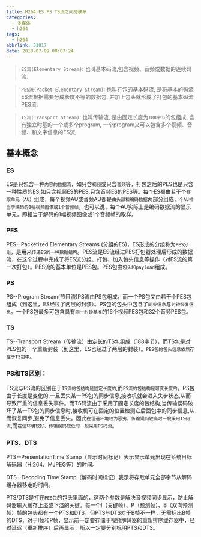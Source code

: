 ```yaml
---
title: H264 ES PS TS流之间的联系
categories:
  - 多媒体
  - h264
tags:
  - h264
abbrlink: 51817
date: 2018-07-09 08:07:24
---
```


> `ES流(Elementary Stream)`: 也叫基本码流,包含视频、音频或数据的连续码流.

> `PES流(Packet Elementary Stream)`: 也叫打包的基本码流, 是将基本的码流ES流根据需要分成长度不等的数据包, 并加上包头就形成了打包的基本码流PES流.

> `TS流(Transport Stream)`: 也叫传输流, 是由固定长度为`188字节`的包组成, 含有独立时基的一个或多个program, 一个program又可以包含多个视频、音频、和文字信息的ES流;

<!--more-->

## 基本概念
### ES

ES是只包含一种`内容的数据流`，如只含`视频`或只含`音频`等，打包之后的PES也是只含一种性质的ES,如只含视频ES的PES,只含音频ES的PES等。每个ES都由若干个`存取单元（AU）`组成，每个视频AU或音频AU都是`由头部和编码数据`两部分组成，`个AU相当于编码的1幅视频图像或1个音频帧`，也可以说，每个AU实际上是编码数据流的显示单元，即相当于解码的1幅视频图像或1个音频帧的取样。

### PES

PES--Packetized  Elementary Streams  (分组的ES)，ES形成的分组称为`PES分组`，是用来`传递ES的一种数据结构`。PES流是ES流经过PES打包器处理后形成的数据流，在这个过程中完成了将ES流分组、打包、加入包头信息等操作（对ES流的第一次打包）。PES流的基本单位是PES包。PES包由`包头和payload`组成。

### PS

PS--Program Stream(节目流)PS流由PS包组成，而一个PS包又由若干个PES包组成（到这里，ES经过了两层的封装）。PS包的包头中包含了`同步信息`与`时钟恢复信息`。一个PS包最多可包含具有`同一时钟基准`的16个视频PES包和32个音频PES包。

### TS

TS--Transport Stream（传输流）由定长的TS包组成（188字节），而TS包是对PES包的一个重新封装（到这里，ES也经过了两层的封装）。`PES包的包头信息依然存在于TS包中`。


### PS和TS区别：

TS流与PS流的区别在于`TS流的包结构是固定长度的`,而`PS流的包结构是可变长度的`。PS包由于长度是变化的,一旦丢失某一PS包的同步信息,接收机就会进入失步状态,从而导致严重的信息丢失事件。而TS码流由于采用了固定长度的包结构,当传输误码破坏了某一TS包的同步信息时,接收机可在固定的位置检测它后面包中的同步信息,从而恢复同步,避免了信息丢失。因此`在信道环境较为恶劣、传输误码较高时一般采用TS码流`,而`在信环境较好、传输误码较低时一般采用PS码流`。

###  PTS、DTS

PTS--PresentationTime Stamp（显示时间标记）表示显示单元出现在系统目标解码器（H.264、MJPEG等）的时间。

DTS--Decoding Time Stamp（解码时间标记）表示将存取单元全部字节从解码缓存器移走的时间。

PTS/DTS是打在`PES包`的包头里面的，这两个参数是解决音视频同步显示，防止解码器输入缓存上溢或下溢的关键。每一个I（关键帧）、P（预测帧）、B（双向预测 帧）帧的包头都有一个PTS和DTS，但PTS与DTS对于B帧不一样，无需标出B帧的DTS，对于I帧和P帧，显示前一定要存储于视频解码器的重新排序缓存器中，经过延迟（重新排序）后再显示，所以一定要分别标明PTS和DTS。
